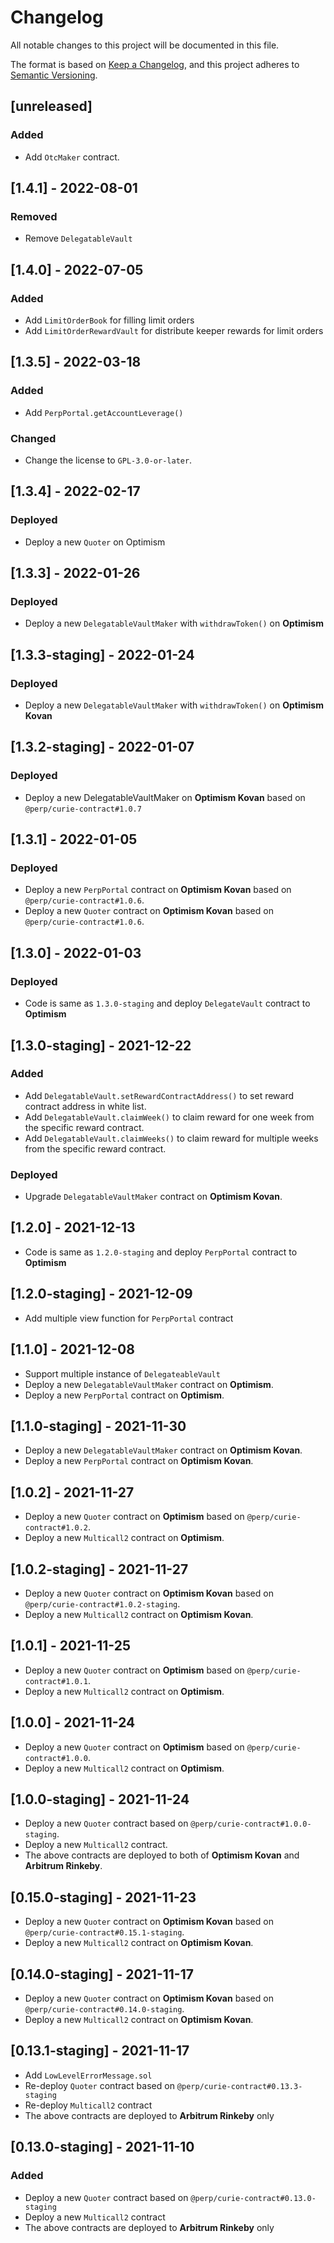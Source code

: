 # Changelog

All notable changes to this project will be documented in this file.

The format is based on [Keep a Changelog](https://keepachangelog.com/en/1.0.0/),
and this project adheres to [Semantic Versioning](https://semver.org/spec/v2.0.0.html).

## [unreleased]

### Added

- Add `OtcMaker` contract.

## [1.4.1] - 2022-08-01

### Removed

- Remove `DelegatableVault`

## [1.4.0] - 2022-07-05

### Added

- Add `LimitOrderBook` for filling limit orders
- Add `LimitOrderRewardVault` for distribute keeper rewards for limit orders

## [1.3.5] - 2022-03-18

### Added

- Add `PerpPortal.getAccountLeverage()`

### Changed

- Change the license to `GPL-3.0-or-later`.

## [1.3.4] - 2022-02-17

### Deployed

- Deploy a new `Quoter` on Optimism

## [1.3.3] - 2022-01-26

### Deployed

- Deploy a new `DelegatableVaultMaker` with `withdrawToken()` on **Optimism**

## [1.3.3-staging] - 2022-01-24

### Deployed

- Deploy a new `DelegatableVaultMaker` with `withdrawToken()` on **Optimism Kovan**

## [1.3.2-staging] - 2022-01-07

### Deployed

- Deploy a new DelegatableVaultMaker on **Optimism Kovan** based on `@perp/curie-contract#1.0.7`

## [1.3.1] - 2022-01-05

### Deployed

- Deploy a new `PerpPortal` contract on **Optimism Kovan** based on `@perp/curie-contract#1.0.6`.
- Deploy a new `Quoter` contract on **Optimism Kovan** based on `@perp/curie-contract#1.0.6`.

## [1.3.0] - 2022-01-03

### Deployed

- Code is same as `1.3.0-staging` and deploy `DelegateVault` contract to **Optimism**

## [1.3.0-staging] - 2021-12-22

### Added

- Add `DelegatableVault.setRewardContractAddress()` to set reward contract address in white list.
- Add `DelegatableVault.claimWeek()` to claim reward for one week from the specific reward contract.
- Add `DelegatableVault.claimWeeks()` to claim reward for multiple weeks from the specific reward contract.

### Deployed

- Upgrade `DelegatableVaultMaker` contract on **Optimism Kovan**.

## [1.2.0] - 2021-12-13

- Code is same as `1.2.0-staging` and deploy `PerpPortal` contract to **Optimism**

## [1.2.0-staging] - 2021-12-09

- Add multiple view function for `PerpPortal` contract

## [1.1.0] - 2021-12-08

- Support multiple instance of `DelegateableVault`
- Deploy a new `DelegatableVaultMaker` contract on **Optimism**.
- Deploy a new `PerpPortal` contract on **Optimism**.

## [1.1.0-staging] - 2021-11-30

- Deploy a new `DelegatableVaultMaker` contract on **Optimism Kovan**.
- Deploy a new `PerpPortal` contract on **Optimism Kovan**.

## [1.0.2] - 2021-11-27

- Deploy a new `Quoter` contract on **Optimism** based on `@perp/curie-contract#1.0.2`.
- Deploy a new `Multicall2` contract on **Optimism**.

## [1.0.2-staging] - 2021-11-27

- Deploy a new `Quoter` contract on **Optimism Kovan** based on `@perp/curie-contract#1.0.2-staging`.
- Deploy a new `Multicall2` contract on **Optimism Kovan**.

## [1.0.1] - 2021-11-25

- Deploy a new `Quoter` contract on **Optimism** based on `@perp/curie-contract#1.0.1`.
- Deploy a new `Multicall2` contract on **Optimism**.

## [1.0.0] - 2021-11-24

- Deploy a new `Quoter` contract on **Optimism** based on `@perp/curie-contract#1.0.0`.
- Deploy a new `Multicall2` contract on **Optimism**.

## [1.0.0-staging] - 2021-11-24

- Deploy a new `Quoter` contract based on `@perp/curie-contract#1.0.0-staging`.
- Deploy a new `Multicall2` contract.
- The above contracts are deployed to both of **Optimism Kovan** and **Arbitrum Rinkeby**.

## [0.15.0-staging] - 2021-11-23

- Deploy a new `Quoter` contract on **Optimism Kovan** based on `@perp/curie-contract#0.15.1-staging`.
- Deploy a new `Multicall2` contract on **Optimism Kovan**.

## [0.14.0-staging] - 2021-11-17

- Deploy a new `Quoter` contract on **Optimism Kovan** based on `@perp/curie-contract#0.14.0-staging`.
- Deploy a new `Multicall2` contract on **Optimism Kovan**.

## [0.13.1-staging] - 2021-11-17

- Add `LowLevelErrorMessage.sol`
- Re-deploy `Quoter` contract based on `@perp/curie-contract#0.13.3-staging`
- Re-deploy `Multicall2` contract
- The above contracts are deployed to **Arbitrum Rinkeby** only

## [0.13.0-staging] - 2021-11-10

### Added

- Deploy a new `Quoter` contract based on `@perp/curie-contract#0.13.0-staging`
- Deploy a new `Multicall2` contract
- The above contracts are deployed to **Arbitrum Rinkeby** only

